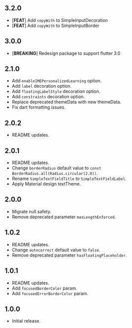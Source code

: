 ## 3.2.0

* [**FEAT**] Add `copyWith` to SimpleInputDecoration
* [**FEAT**] Add `copyWith` to SimpleInputBorder

## 3.0.0

* [**BREAKING**] Redesign package to support flutter 3.0

## 2.1.0

* Add `enableIMEPersonalizedLearning` option.
* Add `label` decoration option.
* Add `floatingLabelStyle` decoration option.
* Add `constraints` decoration option.
* Replace deprecated themeData with new themeData.
* Fix dart formatting issues.

## 2.0.2

* README updates.

## 2.0.1

* README updates.
* Change `borderRadius` default value to `const BorderRadius.all(Radius.circular(2.0))`.
* Rename `SimpleTextFieldTitle` to `SimpleTextFieldLabel`.
* Apply Material design textTheme.

## 2.0.0

* Migrate null safety.
* Remove deprecated parameter `maxLengthEnforced`.

## 1.0.2

* README updates.
* Change `autocorrect` default value to `false`.
* Remove deprecated parameter `hasFloatingPlaceholder`.

## 1.0.1

* README updates.
* Add `focusedBorderColor` param.
* Add `focusedErrorBorderColor` param.

## 1.0.0

* Initial release.
